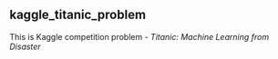 ## kaggle_titanic_problem
This is Kaggle competition problem - *Titanic: Machine Learning from Disaster*

